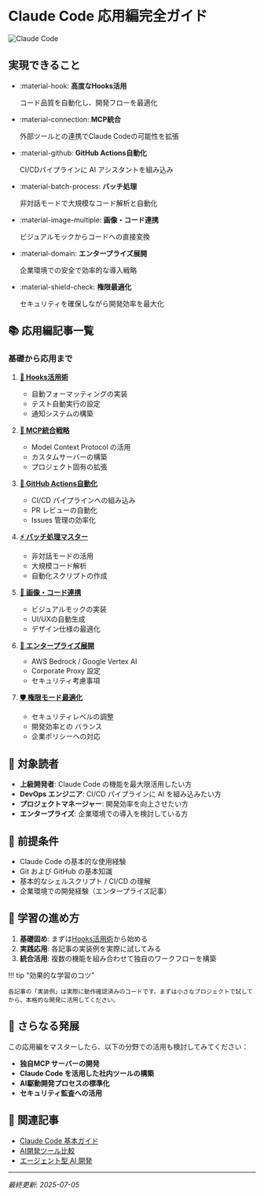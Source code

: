 # Claude Code 応用編完全ガイド

![Claude Code](https://img.shields.io/badge/Claude%20Code-Advanced-blue.svg)

## 実現できること

<div class="grid cards" markdown>

-   :material-hook: **高度なHooks活用**
    
    コード品質を自動化し、開発フローを最適化

-   :material-connection: **MCP統合**
    
    外部ツールとの連携でClaude Codeの可能性を拡張

-   :material-github: **GitHub Actions自動化**
    
    CI/CDパイプラインに AI アシスタントを組み込み

-   :material-batch-process: **バッチ処理**
    
    非対話モードで大規模なコード解析と自動化

-   :material-image-multiple: **画像・コード連携**
    
    ビジュアルモックからコードへの直接変換

-   :material-domain: **エンタープライズ展開**
    
    企業環境での安全で効率的な導入戦略

-   :material-shield-check: **権限最適化**
    
    セキュリティを確保しながら開発効率を最大化

</div>

## 📚 応用編記事一覧

### 基礎から応用まで

1. **[🔗 Hooks活用術](./claude-code-hooks-advanced.md)**
   - 自動フォーマッティングの実装
   - テスト自動実行の設定
   - 通知システムの構築

2. **[🔌 MCP統合戦略](./claude-code-mcp-integration.md)**
   - Model Context Protocol の活用
   - カスタムサーバーの構築
   - プロジェクト固有の拡張

3. **[🚀 GitHub Actions自動化](./claude-code-github-actions.md)**
   - CI/CD パイプラインへの組み込み
   - PR レビューの自動化
   - Issues 管理の効率化

4. **[⚡ バッチ処理マスター](./claude-code-batch-processing.md)**
   - 非対話モードの活用
   - 大規模コード解析
   - 自動化スクリプトの作成

5. **[🎨 画像・コード連携](./claude-code-image-integration.md)**
   - ビジュアルモックの実装
   - UI/UXの自動生成
   - デザイン仕様の最適化

6. **[🏢 エンタープライズ展開](./claude-code-enterprise-deployment.md)**
   - AWS Bedrock / Google Vertex AI
   - Corporate Proxy 設定
   - セキュリティ考慮事項

7. **[🛡️ 権限モード最適化](./claude-code-permission-optimization.md)**
   - セキュリティレベルの調整
   - 開発効率との バランス
   - 企業ポリシーへの対応

## 🎯 対象読者

- **上級開発者**: Claude Code の機能を最大限活用したい方
- **DevOps エンジニア**: CI/CD パイプラインに AI を組み込みたい方  
- **プロジェクトマネージャー**: 開発効率を向上させたい方
- **エンタープライズ**: 企業環境での導入を検討している方

## 🔧 前提条件

- Claude Code の基本的な使用経験
- Git および GitHub の基本知識
- 基本的なシェルスクリプト / CI/CD の理解
- 企業環境での開発経験（エンタープライズ記事）

## 📖 学習の進め方

1. **基礎固め**: まずは[Hooks活用術](./claude-code-hooks-advanced.md)から始める
2. **実践応用**: 各記事の実装例を実際に試してみる
3. **統合活用**: 複数の機能を組み合わせて独自のワークフローを構築

!!! tip "効果的な学習のコツ"
    
    各記事の「実装例」は実際に動作確認済みのコードです。まずは小さなプロジェクトで試してから、本格的な開発に活用してください。

## 🚀 さらなる発展

この応用編をマスターしたら、以下の分野での活用も検討してみてください：

- **独自MCP サーバーの開発**
- **Claude Code を活用した社内ツールの構築**
- **AI駆動開発プロセスの標準化**
- **セキュリティ監査への活用**

## 🔗 関連記事

- [Claude Code 基本ガイド](./claude-code-best-practices.md)
- [AI開発ツール比較](./ai-development-tools.md)
- [エージェント型 AI 開発](./agentic-ai-development.md)

---

*最終更新: 2025-07-05*